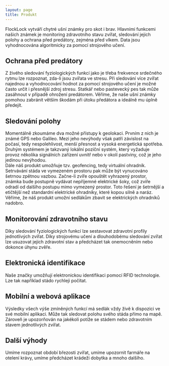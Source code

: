 ```yaml
---
layout: page
title: Produkt
---
```

FlockLock vytváří chytré ušní známky pro skot i brav. Hlavními funkcemi našich známek je monitoring zdravotního stavu zvířat, sledování jejich polohy a ochrana před predátory, zejména před vlkem. Data jsou vyhodnocována algoritmicky za pomocí strojového učení.
## Ochrana před predátory
Z živého sledování fyziologických funkcí jako je třeba frekvence srdečného rytmu lze rozpoznat, zda-li jsou zvířata ve stresu. Při sledování více zvířat najednou a vyhodnocování hodnot za pomocí strojového učení je možné často určit i přesnější zdroj stresu. Statkář nebo pastevecký pes tak může zasáhnout v případě ohrožení predátorem. Věříme, že naše ušní známky pomohou zabránit větším škodám při útoku předátora a ideálně mu úplně předejít.
## Sledování polohy
Momentálně zkoumáme dva možné přístupy k geolokaci. Prvním z nich je známé GPS nebo Galileo. Mezi jeho nevýhody však patří závislost na počasí, tedy nespolehlivost, menší přesnost a vysoká energetická spotřeba.\
Druhým systémem je takzvaný lokální poziční systém, který vyžaduje provoz několika signálních zařízení uvnitř nebo v okolí pastviny, což je jeho jedinou nevýhodou.\
Dále náš produkt umožňuje tzv. geofencing, tedy virtuální ohradník. Setrvávání stáda ve vymezeném prostoru pak může být vynucováno šetrnou zpětnou vazbou. Začne-li zvíře opouštět vyhrazený prostor, známka bude postupně vydávat nepříjemné elektrické šoky, což zvíře odradí od dalšího postupu mimo vymezený prostor. Toto řešení je šetrnější a etičtější než standardní elektrické ohradníky, které kopou silně a naráz. Věříme, že náš produkt umožní sedlákům zbavit se elektrických ohradníků nadobro.
## Monitorování zdravotního stavu
Díky sledování fyziologických funkcí lze sestavovat zdravotní profily jednotlivých zvířat. Díky strojovému učení a dlouhodobému sledování zvířat lze usuzovat jejich zdravotní stav a předcházet tak onemocněním nebo dokonce úhynu zvěře.
## Elektronická identifikace
Naše značky umožňují elektronickou identifikaci pomocí RFID technologie. Lze tak například stádo rychleji počítat.
## Mobilní a webová aplikace
Výsledky všech výše zmíněných funkcí má sedlák vždy živě k dispozici ve své mobilní aplikaci. Může tak sledovat polohu svého stáda přímo na mapě. Zároveň je upozorňován na jakékoli potíže se stádem nebo zdravotním stavem jednotlivých zvířat.
## Další výhody
Umíme rozpoznat období březosti zvířat, umíme upozornit farmáře na otelení krávy, umíme předcházet krádeži dobytka a mnoho dalšího.

